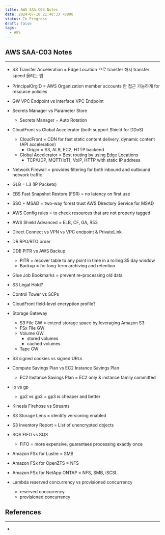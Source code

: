 ```yaml
---
title: AWS SAA-C03 Notes
date: 2024-07-10 21:48:33 +0800
status: In Progress
draft: false
tags:
  - AWS
---
```

## AWS SAA-C03 Notes
---
- S3 Transfer Acceleration = Edge Location 으로 transfer 해서 transfer speed 올리는 법
- PrincipalOrgID = AWS Organization member accounts 만 접근 가능하게 for resource policies
- GW VPC Endpoint vs Interface VPC Endpoint
- Secrets Manager vs Parameter Store
	- Secrets Manager = Auto Rotation
- CloudFront vs Global Accelerator (both support Shield for DDoS)
	- CloudFront = CDN for fast static content delivery, dynamic content (API acceleration)
		- Origin = S3, ALB, EC2, HTTP backend
	- Global Accelerator = Best routing by using Edge Locations
		- TCP/UDP, MQTT(IoT), VoIP, HTTP with static IP address
- Network Firewall = provides filtering for both inbound and outbound network traffic
- GLB = L3 (IP Packets)
- EBS Fast Snapshot Restore (FSR) = no latency on first use
- SSO + MSAD = two-way forest trust AWS Directory Service for MSAD
- AWS Config rules = to check resources that are not properly tagged
- AWS Shield Advanced = ELB, CF, GA, R53

- Direct Connect vs VPN vs VPC endpoint & PrivateLink
- DR RPO/RTO order
- DDB PITR vs AWS Backup
	- PITR = recover table to any point in time in a rolling 35 day window
	- Backup = for long-term archiving and retention
- Glue Job Bookmarks = prevent re-processing old data
- S3 Legal Hold?
- Control Tower vs SCPs
- CloudFront field-level encryption profile?
- Storage Gateway
	- S3 File GW = extend storage space by leveraging Amazon S3
	- FSx File GW
	- Volume GW
		- stored volumes
		- cached volumes
	- Tape GW
- S3 signed cookies vs signed URLs
- Compute Savings Plan vs EC2 Instance Savings Plan
	- EC2 Instance Savings Plan = EC2 only & instance family committed
- io vs gp
	- gp2 vs gp3 = gp3 is cheaper and better
- Kinesis Firehose vs Streams
- S3 Storage Lens = identify versioning enabled
- S3 Inventory Report = List of unencrypted objects
- SQS FIFO vs SQS
	- FIFO = more expensive, guarantees processing exactly once
- Amazon FSx for Lustre = SMB
- Amazon FSx for OpenZFS = NFS
- Amazon FSx for NetApp ONTAP = NFS, SMB, iSCSI

- Lambda reserved concurrency vs provisioned concurrency
	- reserved concurrency
	- provisioned concurrency

## References
---
- 
